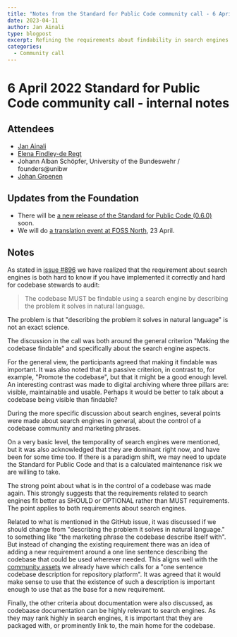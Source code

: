 ```yaml
---
title: "Notes from the Standard for Public Code community call - 6 April 2023"
date: 2023-04-11
author: Jan Ainali
type: blogpost
excerpt: Refining the requirements about findability in search engines
categories:
  - Community call
---
```


# 6 April 2022 Standard for Public Code community call - internal notes

## Attendees

* [Jan Ainali](https://publiccode.net/who-we-are/team/jan-ainali.html)
* [Elena Findley-de Regt](https://publiccode.net/who-we-are/team/elena-findley-de-regt.html)
* Johann Alban Schöpfer, University of the Bundeswehr / founders@unibw
* [Johan Groenen](https://www.jgroenen.nl/)

## Updates from the Foundation

* There will be [a new release of the Standard for Public Code (0.6.0)](https://github.com/publiccodenet/standard/issues/898) soon.
* We will do [a translation event at FOSS North](https://foss-north.se/2023/communityday.html), 23 April.

## Notes

As stated in [issue #896](https://github.com/publiccodenet/standard/issues/896) we have realized that the requirement about search engines is both hard to know if you have implemented it correctly and hard for codebase stewards to audit:

> The codebase MUST be findable using a search engine by describing the problem it solves in natural language.

The problem is that "describing the problem it solves in natural language" is not an exact science.

The discussion in the call was both around the general criterion "Making the codebase findable" and specifically about the search engine aspects.

For the general view, the participants agreed that making it findable was important. It was also noted that it a passive criterion, in contrast to, for example, "Promote the codebase", but that it might be a good enough level. An interesting contrast was made to digital archiving where three pillars are: visible, maintainable and usable. Perhaps it would be better to talk about a codebase being visible than findable?

During the more specific discussion about search engines, several points were made about search engines in general, about the control of a codebase community and marketing phrases.

On a very basic level, the temporality of search engines were mentioned, but it was also acknowledged that they are dominant right now, and have been for some time too. If there is a paradigm shift, we may need to update the Standard for Public Code and that is a calculated maintenance risk we are willing to take.

The strong point about what is in the control of a codebase was made again. This strongly suggests that the requirements related to search engines fit better as SHOULD or OPTIONAL rather than MUST requirements. The point applies to both requirements about search engines.

Related to what is mentioned in the GitHub issue, it was discussed if we should change from "describing the problem it solves in natural language." to something like "the marketing phrase the codebase describe itself with". But instead of changing the existing requirement there was an idea of adding a new requirement around a one line sentence describing the codebase that could be used wherever needed. This aligns well with the [community assets](https://about.publiccode.net/activities/codebase-stewardship/community-assets.html) we already have which calls for a "one sentence codebase description for repository platform". It was agreed that it would make sense to use that the existence of such a description is important enough to use that as the base for a new requirement.

Finally, the other criteria about documentation were also discussed, as codebaase documentation can be highly relevant to search engines. As they may rank highly in search engines, it is important that they are packaged with, or prominently link to, the main home for the codebase.
